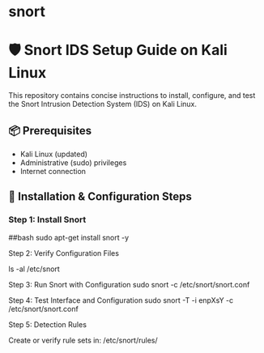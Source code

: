 # snort

# 🛡️ Snort IDS Setup Guide on Kali Linux

This repository contains concise instructions to install, configure, and test the Snort Intrusion Detection System (IDS) on Kali Linux.

## 📦 Prerequisites

- Kali Linux (updated)
- Administrative (sudo) privileges
- Internet connection

## 🔧 Installation & Configuration Steps

### Step 1: Install Snort

##bash
sudo apt-get install snort -y

Step 2: Verify Configuration Files

ls -al /etc/snort

Step 3: Run Snort with Configuration
sudo snort -c /etc/snort/snort.conf

Step 4: Test Interface and Configuration
sudo snort -T -i enpXsY -c /etc/snort/snort.conf

Step 5: Detection Rules

Create or verify rule sets in:
/etc/snort/rules/





